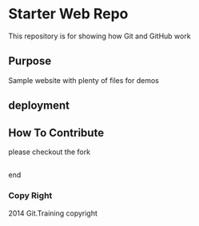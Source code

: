 # Starter Web Repo

This repository is for showing how Git and GitHub work

## Purpose

Sample website with plenty of files for demos

## deployment

## How To Contribute
please checkout the fork 

## 
end
### Copy Right
 2014 Git.Training copyright